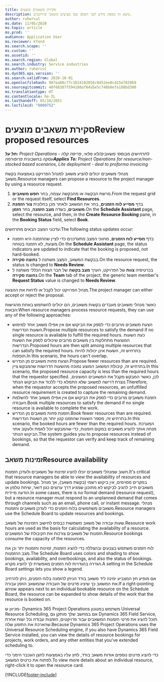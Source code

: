 ```yaml
---
title: סקירת משאבים מוצעים
description: נושא זה מספק מידע לגבי האופן שבו מציעים משאבי פרויקטים.
author: ruhercul
ms.date: 11/05/2020
ms.topic: article
ms.prod: ''
audience: Application User
ms.reviewer: kfend
ms.search.scope: ''
ms.custom: ''
ms.assetid: ''
ms.search.region: Global
ms.search.industry: Service industries
ms.author: ruhercul
ms.dyn365.ops.version: ''
ms.search.validFrom: 2020-10-01
ms.openlocfilehash: 987ea08c77c1824182856c0d52ee0cd15e7029b9
ms.sourcegitcommit: 40f68387f594180af64a5e5c748b6efa188bd300
ms.translationtype: HT
ms.contentlocale: he-IL
ms.lasthandoff: 05/10/2021
ms.locfileid: "6000752"
---
```

# <a name="review-proposed-resources"></a><span data-ttu-id="051d9-103">סקירת משאבים מוצעים</span><span class="sxs-lookup"><span data-stu-id="051d9-103">Review proposed resources</span></span>

<span data-ttu-id="051d9-104">_**חל על:** Project Operations לתרחישים מבוססי משאבים/לא מלאי, פריסה קלה - עסקה בחשבונית פרופורמה_</span><span class="sxs-lookup"><span data-stu-id="051d9-104">_**Applies To:** Project Operations for resource/non-stocked based scenarios, Lite deployment - deal to proforma invoicing_</span></span>

<span data-ttu-id="051d9-105">מנהלי משאבים יכולים להציע משאב למנהל הפרויקט באמצעות בקשת משאב.</span><span class="sxs-lookup"><span data-stu-id="051d9-105">Resource managers can propose a resource to the project manager by using a resource request.</span></span>

1. <span data-ttu-id="051d9-106">מרשת הבקשה או מהבקשה עצמה, בחר **חפש משאבים**.</span><span class="sxs-lookup"><span data-stu-id="051d9-106">From the request grid or the request itself, select **Find Resources**.</span></span>
2. <span data-ttu-id="051d9-107">בדף **מסייע לוח הזמנים‬**, בחר את המשאב ולאחר מכן בחלונית **צור הזמנת משאבים**, בשדה **מצב הזמנה**, בחר **הזמן**.</span><span class="sxs-lookup"><span data-stu-id="051d9-107">On the **Schedule Assistant** page, select the resource, and then, in the **Create Resource Booking** pane, in the **Booking Status** field, select **Book**.</span></span>

<span data-ttu-id="051d9-108">עדכוני המצב הבאים מתרחשים:</span><span class="sxs-lookup"><span data-stu-id="051d9-108">The following status updates occur:</span></span>

- <span data-ttu-id="051d9-109">בדף **מסייע לוח הזמנים**, מחווני המצב מתעדכנים כדי לציין שההזמנה היא הזמנה מוצעת, לא הזמנה בטוחה.</span><span class="sxs-lookup"><span data-stu-id="051d9-109">On the **Schedule Assistant** page, the status indicators are updated to indicate that the booking is proposed, not hard-booked.</span></span>
- <span data-ttu-id="051d9-110">בבקשת המשאב, המצב משתנה ל **‏‫נחוצה סקירה‬**.</span><span class="sxs-lookup"><span data-stu-id="051d9-110">On the resource request, the status is changed to **Needs Review**.</span></span>
- <span data-ttu-id="051d9-111">בכרטיסיה **צוות** של הפרויקט, הערך **מצב בקשה** של חבר הצוות הכללי משתנה ל **‏‫נחוצה סקירה‬**.</span><span class="sxs-lookup"><span data-stu-id="051d9-111">On the **Team** tab of the project, the generic team member's **Request Status** value is changed to **Needs Review**.</span></span>

<span data-ttu-id="051d9-112">מנהל הפרויקט יכול לקבל או לדחות את ההצעה.</span><span class="sxs-lookup"><span data-stu-id="051d9-112">The project manager can either accept or reject the proposal.</span></span>

<span data-ttu-id="051d9-113">כאשר מנהלי משאבים מעבדים בקשות משאבים, הם יכולים להשתמש באחת מהגישות הבאות:</span><span class="sxs-lookup"><span data-stu-id="051d9-113">When resource managers process resource requests, they can use any of the following approaches:</span></span>

- <span data-ttu-id="051d9-114">הצעת משאבים מרובים כדי לספק את הביקוש אם אין אפילו משאב אחד למימוש השעות הנדרשות.</span><span class="sxs-lookup"><span data-stu-id="051d9-114">Propose multiple resources to satisfy the demand if no single resource is available to fulfill the required hours.</span></span> <span data-ttu-id="051d9-115">כעת השעות המוצעות מתחלקות בין משאבים מרובים שיכולים לספק את השעות הנדרשות.</span><span class="sxs-lookup"><span data-stu-id="051d9-115">Proposed hours are then split among multiple resources that can satisfy the required hours.</span></span> <span data-ttu-id="051d9-116">בתרחיש זה, השעות אינן יכולות להיות חופפות.</span><span class="sxs-lookup"><span data-stu-id="051d9-116">In this scenario, the hours can't overlap.</span></span>
- <span data-ttu-id="051d9-117">הצעת פחות משאבים מן הנדרש.</span><span class="sxs-lookup"><span data-stu-id="051d9-117">Propose fewer resources than are required.</span></span> <span data-ttu-id="051d9-118">בתרחיש זה, קיבולת המשאב המוצע נמוכה מהשעות הדרושות שהמבקש ציין.</span><span class="sxs-lookup"><span data-stu-id="051d9-118">In this scenario, the proposed resource capacity is less than the required hours that the requestor specified.</span></span> <span data-ttu-id="051d9-119">לכן, כאשר המבקש מקבל את המשאבים המוצעים, נוצרת דרישה למשאב שלא התמלא כדי ללכוד את הביקוש הנותר.</span><span class="sxs-lookup"><span data-stu-id="051d9-119">Therefore, when the requestor accepts the proposed resources, an unfulfilled resource requirement is created to capture the remaining demand.</span></span>
- <span data-ttu-id="051d9-120">הזמנת משאבים מרובים כדי לספק את הביקוש אם אין אפילו משאב אחד להשלמת העבודה.</span><span class="sxs-lookup"><span data-stu-id="051d9-120">Book multiple resources to satisfy the demand if no single resource is available to complete the work.</span></span>
- <span data-ttu-id="051d9-121">הזמנת פחות משאבים מן הנדרש.</span><span class="sxs-lookup"><span data-stu-id="051d9-121">Book fewer resources than are required.</span></span> <span data-ttu-id="051d9-122">בתרחיש זה, מספר השעות שהוזמנו קטן יותר מן השעות הנדרשות.</span><span class="sxs-lookup"><span data-stu-id="051d9-122">In this scenario, the booked hours are fewer than the required hours.</span></span> <span data-ttu-id="051d9-123">המערכת מנחה אותך להציע משאבים במקום הזמנות, כדי שהמבקש יוכל לאמת ולעקוב אחר הביקוש הנותר.</span><span class="sxs-lookup"><span data-stu-id="051d9-123">The system guides you to propose resources instead of bookings, so that the requestor can verify and keep track of remaining demand.</span></span>

## <a name="resource-availability"></a><span data-ttu-id="051d9-124">זמינות משאב</span><span class="sxs-lookup"><span data-stu-id="051d9-124">Resource availability</span></span>

<span data-ttu-id="051d9-125">חשוב שמנהלי משאבים יוכלו להציג זמינות של משאבים ולעדכן הזמנות.</span><span class="sxs-lookup"><span data-stu-id="051d9-125">It's critical that resource managers be able to view the availability of resources and update bookings.</span></span> <span data-ttu-id="051d9-126">במקרים מסוימים, אין ביקוש רשמי (בקשת משאב), אך מנהל משאבים חייב להגיב לביקוש לא מתוכנן שמגיע דרך ערוצים כגון דואר, שיחת טלפון או הודעה מיידית.</span><span class="sxs-lookup"><span data-stu-id="051d9-126">In some cases, there is no formal demand (resource request), but a resource manager must respond to an unplanned demand that comes through channels such as an email, phone call, or instant message.</span></span> <span data-ttu-id="051d9-127">מנהלי משאבים משתמשים בלוח הזמנים כדי לעדכן משאבים והזמנות.</span><span class="sxs-lookup"><span data-stu-id="051d9-127">Resource managers use the Schedule Board to update resources and bookings.</span></span>

<span data-ttu-id="051d9-128">שעות עבודה של משאב משמשות כבסיס לחישוב הזמינות של משאב.</span><span class="sxs-lookup"><span data-stu-id="051d9-128">Resource work hours are used as the basis for calculating the availability of a resource.</span></span> <span data-ttu-id="051d9-129">הזמנות של משאבים צורכות את הקיבולת של המשאבים.</span><span class="sxs-lookup"><span data-stu-id="051d9-129">Resource bookings consume the capacity of the resources.</span></span>

<span data-ttu-id="051d9-130">לוח הזמנים משתמש בצבעים ובהצללה כדי להציג הזמנות, זמינות והזמנות יתר וכן את מצב ההזמנות.</span><span class="sxs-lookup"><span data-stu-id="051d9-130">The Schedule Board uses colors and shading to show bookings, availability, and overbookings, and also the status of bookings.</span></span> <span data-ttu-id="051d9-131">הגדרה בהגדרות לוח הזמנים מאפשרת לך להציג מקרא.</span><span class="sxs-lookup"><span data-stu-id="051d9-131">A setting in the Schedule Board settings lets you show a legend.</span></span>

<span data-ttu-id="051d9-132">אם מופיע חץ המצביע ימינה ליד משאב בודד הניתן להזמנה בלוח הזמנים, ניתן להרחיב את המשאב כך שיציג פרטים של העבודה שהמשאב הוזמן עבורה.</span><span class="sxs-lookup"><span data-stu-id="051d9-132">If a right-pointing arrow appears next to an individual bookable resource on the Schedule Board, the resource can be expanded to show details of the work that the resource is booked on.</span></span>

<span data-ttu-id="051d9-133">מכיוון ש- Dynamics 365 Project Operations משתמש במנגנון Universal Resource Scheduling, אם במחשב שלך מותקן גם Dynamics 365 Field Service, תוכל להציג את פרטי הזמנות המשאבים עבור פרויקטים, הזמנות עבודה וכל ישות אחרת שהארכת את התזמון שלה.</span><span class="sxs-lookup"><span data-stu-id="051d9-133">Because Dynamics 365 Project Operations uses the Universal Resource Scheduling engine, if you also have Dynamics 365 Field Service installed, you can view the details of resource bookings for projects, work orders, and any other entities that you've extended scheduling to.</span></span>

<span data-ttu-id="051d9-134">כדי להציג פרטים נוספים אודות משאב בודד, לחץ עליו באמצעות לחצן העכבר הימני כדי לפתוח את כרטיס המשאב.</span><span class="sxs-lookup"><span data-stu-id="051d9-134">To view more details about an individual resource, right-click it to open the resource card.</span></span>



[!INCLUDE[footer-include](../includes/footer-banner.md)]